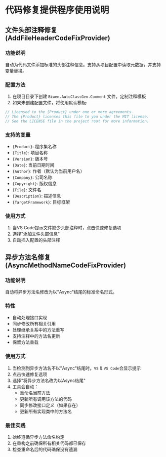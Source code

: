 ﻿# 代码修复提供程序使用说明

## 文件头部注释修复 (AddFileHeaderCodeFixProvider)

### 功能说明
自动为代码文件添加标准的头部注释信息。支持从项目配置中读取元数据，并支持变量替换。

### 配置方法

1. 在项目目录下创建 `Biwen.AutoClassGen.Comment` 文件，定制注释模板
2. 如果未创建配置文件，将使用默认模板:
```csharp
// Licensed to the {Product} under one or more agreements.
// The {Product} licenses this file to you under the MIT license.
// See the LICENSE file in the project root for more information.
```

### 支持的变量
- `{Product}`: 程序集名称
- `{Title}`: 项目名称
- `{Version}`: 版本号
- `{Date}`: 当前日期时间
- `{Author}`: 作者（默认为当前用户名）
- `{Company}`: 公司名称
- `{Copyright}`: 版权信息
- `{File}`: 文件名
- `{Description}`: 描述信息
- `{TargetFramework}`: 目标框架

### 使用方式
1. 当VS Code提示文件缺少头部注释时，点击快速修复选项
2. 选择"添加文件头部信息"
3. 自动插入配置的头部注释

## 异步方法名修复 (AsyncMethodNameCodeFixProvider)

### 功能说明
自动将异步方法名修改为以"Async"结尾的标准命名形式。

### 特性
- 自动处理接口实现
- 同步修改所有相关引用
- 处理继承关系中的方法重写
- 支持注释中的方法名更新
- 保留方法重载

### 使用方式
1. 当检测到异步方法名不以"Async"结尾时，`VS` & `VS Code`会显示提示
2. 点击快速修复选项
3. 选择"将异步方法名改为以Async结尾"
4. 工具会自动：
   - 重命名当前方法
   - 更新所有调用该方法的代码
   - 同步修改接口定义（如果存在）
   - 更新所有实现类中的方法名

### 最佳实践
1. 始终遵循异步方法命名约定
2. 在重构之前确保所有相关代码都已保存
3. 检查重命名后的代码确保没有遗漏
